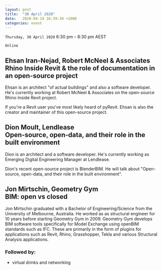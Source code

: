 ```yaml
---
layout: post
title:  "30 April 2020"
date:   2020-04-19 16:39:30 +1000
categories: event
---
```


`Thursday, 30 April 2020`
6:30 pm – 8:30 pm AEST

`Online`

## Ehsan Iran-Nejad, Robert McNeel & Associates <br> Rhino Inside Revit & the role of documentation in an open-source project
Ehsan is an architect "of actual buildings" and also a software developer. He's currently working at Robert McNeel & Associates on the open-source Rhino Inside Revit project.

If you're a Revit user you've most likely heard of pyRevit. Ehsan is also the creator and maintainer of this open-source project.

## Dion Moult, Lendlease <br> Open-source, open-data, and their role in the built environment
Dion is an architect and a software developer. He's currently working as Emerging Digital Engineering Manager at Lendlease.

Dion's recent open-source project is BlenderBIM. He will talk about "Open-source, open-data, and their role in the built environment".

## Jon Mirtschin, Geometry Gym <br> BIM: open vs closed

Jon Mirtschin graduated with a Bachelor of Engineering/Science from the University of Melbourne, Australia. He worked as as structural engineer for 10 years before starting Geometry Gym in 2009. Geometry Gym develops BIM software tools specifically for Model Exchange using openBIM standards such as IFC. These are primarily in the form of plugins for applications such as Revit, Rhino, Grasshopper, Tekla and various Structural Analysis applications.

### Followed by:

- virtual drinks and networking
